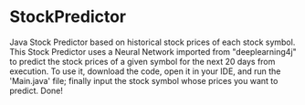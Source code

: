 # StockPredictor
Java Stock Predictor based on historical stock prices of each stock symbol. 
This Stock Predictor uses a Neural Network imported from "deeplearning4j" to predict the stock prices of a given symbol for the next 20 days from execution.
To use it, download the code, open it in your IDE, and run the 'Main.java' file; finally input the stock symbol whose prices you want to predict. Done!
